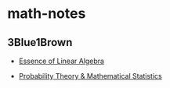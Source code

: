 # math-notes

## 3Blue1Brown
- [Essence of Linear Algebra](https://www.youtube.com/playlist?list=PLZHQObOWTQDPD3MizzM2xVFitgF8hE_ab)

- [Probability Theory & Mathematical Statistics](https://github.com/makszeus/math-notes/tree/main/src/prob_stat.md)

